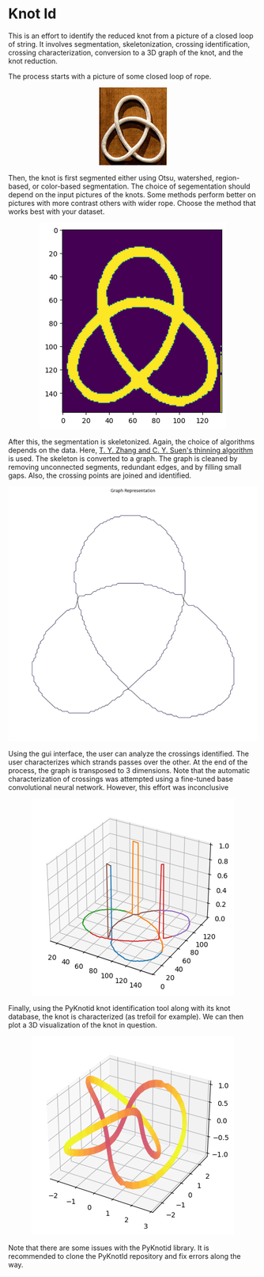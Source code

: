 # Knot Id

This is an effort to identify the reduced knot from a picture of a closed loop of string. It involves segmentation, skeletonization, crossing identification, crossing characterization, conversion to a 3D graph of the knot, and the knot reduction.

The process starts with a picture of some closed loop of rope.

<p align="center">
    <img src="./figures/1_knot.jpg">
</p>

Then, the knot is first segmented either using Otsu, watershed, region-based, or color-based segmentation. The choice of segementation should depend on the input pictures of the knots. Some methods perform better on pictures with more contrast others with wider rope. Choose the method that works best with your dataset.

<p align="center">
    <img src="./figures/segmentation.jpg">
</p>

After this, the segmentation is skeletonized. Again, the choice of algorithms depends on the data. Here, [T. Y. Zhang and C. Y. Suen's thinning algorithm](https://teaching.vda.univie.ac.at/ipa/18w/Lab3/Zhan-Suen_algorithm.pdf) is used. The skeleton is converted to a graph. The graph is cleaned by removing unconnected segments, redundant edges, and by filling small gaps. Also, the crossing points are joined and identified.

<p align="center">
    <img src="./figures/graph.jpg">
</p>

Using the gui interface, the user can analyze the crossings identified. The user characterizes which strands passes over the other. At the end of the process, the graph is transposed to 3 dimensions. Note that the automatic characterization of crossings was attempted using a fine-tuned base convolutional neural network. However, this effort was inconclusive

<p align="center">
    <img src="./figures/knot_unformatted.jpg">
</p>

Finally, using the PyKnotid knot identification tool along with its knot database, the knot is characterized (as trefoil for example). We can then plot a 3D visualization of the knot in question.

<p align="center">
    <img src="./figures/knot_output.jpg">
</p>

Note that there are some issues with the PyKnotid library. It is recommended to clone the PyKnotId repository and fix errors along the way.

